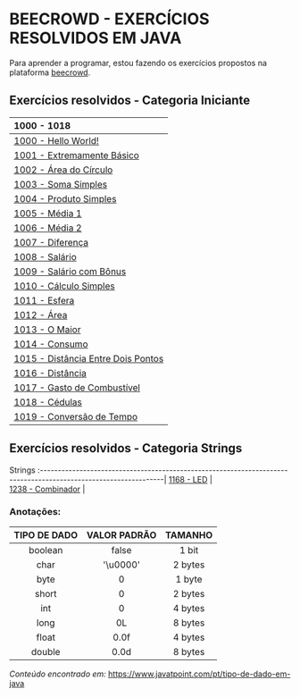 
# BEECROWD - EXERCÍCIOS RESOLVIDOS EM JAVA

Para aprender a programar, estou fazendo os exercícios propostos na plataforma [beecrowd](https://www.beecrowd.com.br/judge/en/login).

## Exercícios resolvidos - Categoria Iniciante
1000 - 1018                                                                                                      |
:----------------------------------------------------------------------------------------------------------------|
[1000 - Hello World!](https://github.com/guto-silva/beecrowd-java/blob/master/BeeCrowd1000.java)                 |  
[1001 - Extremamente Básico](https://github.com/guto-silva/beecrowd-java/blob/master/BeeCrowd1001.java)          |
[1002 - Área do Círculo](https://github.com/guto-silva/beecrowd-java/blob/master/BeeCrowd1002.java)              |
[1003 - Soma Simples](https://github.com/guto-silva/beecrowd-java/blob/master/BeeCrowd1003.java)                 |
[1004 - Produto Simples](https://github.com/guto-silva/beecrowd-java/blob/master/BeeCrowd1004.java)              |
[1005 - Média 1](https://github.com/guto-silva/beecrowd-java/blob/master/BeeCrowd1005.java)                      |
[1006 - Média 2](https://github.com/guto-silva/beecrowd-java/blob/master/BeeCrowd1006.java)                      |
[1007 - Diferença](https://github.com/guto-silva/beecrowd-java/blob/master/BeeCrowd1007.java)                    |
[1008 - Salário](https://github.com/guto-silva/beecrowd-java/blob/master/BeeCrowd1008.java)                      |
[1009 - Salário com Bônus](https://github.com/guto-silva/beecrowd-java/blob/master/BeeCrowd1009.java)            |
[1010 - Cálculo Simples](https://github.com/guto-silva/beecrowd-java/blob/master/BeeCrowd1010.java)              |
[1011 - Esfera](https://github.com/guto-silva/beecrowd-java/blob/master/BeeCrowd1011.java)                       |
[1012 - Área](https://github.com/guto-silva/beecrowd-java/blob/master/BeeCrowd1012.java)                         |
[1013 - O Maior](https://github.com/guto-silva/beecrowd-java/blob/master/BeeCrowd1013.java)                      |
[1014 - Consumo](https://github.com/guto-silva/beecrowd-java/blob/master/BeeCrowd1014.java)                      |
[1015 - Distância Entre Dois Pontos](https://github.com/guto-silva/beecrowd-java/blob/master/BeeCrowd1015.java)  |  
[1016 - Distância](https://github.com/guto-silva/beecrowd-java/blob/master/BeeCrowd1016.java)                    |
[1017 - Gasto de Combustível](https://github.com/guto-silva/beecrowd-java/blob/master/BeeCrowd1017.java)         |  
[1018 - Cédulas](https://github.com/guto-silva/beecrowd-java/blob/master/BeeCrowd1018.java)                      |
[1019 - Conversão de Tempo](https://github.com/guto-silva/beecrowd-java/blob/master/BeeCrowd1019.java)           |


## Exercícios resolvidos - Categoria Strings

Strings
:----------------------------------------------------------------------------------------------------------------|
[1168 - LED](https://github.com/guto-silva/beecrowd-java/blob/master/BeeCrowd1168.java)                          |  
[1238 - Combinador](https://github.com/guto-silva/beecrowd-java/blob/master/BeeCrowd1238.java)                   |  

### Anotações:

TIPO DE DADO | VALOR PADRÃO | TAMANHO 
:-----------:|:------------:|:-------:
boolean      | false        | 1 bit
char         | '\u0000'     | 2 bytes
byte         | 0            | 1 byte
short        | 0            | 2 bytes
int          | 0            | 4 bytes
long         | 0L           | 8 bytes
float        | 0.0f         | 4 bytes
double       | 0.0d         | 8 bytes

*Conteúdo encontrado em:* <https://www.javatpoint.com/pt/tipo-de-dado-em-java> 
